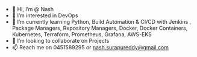 - 👋 Hi, I’m @ Nash
- 👀 I’m interested in DevOps 
- 🌱 I’m currently learning Python, Build Automation & CI/CD with Jenkins , Package Managers, Repository Managers, Docker, Docker Containers, Kubernetes, Terraform, Prometheus, Grafana, AWS-EKS
- 💞️ I’m looking to collaborate on Projects
- 📫 Reach me on 0451589295 or nash.surapureddy@gmail.com

<!---
Nash83/Nash83 is a ✨ special ✨ repository because its `README.md` (this file) appears on your GitHub profile.
You can click the Preview link to take a look at your changes.
--->
